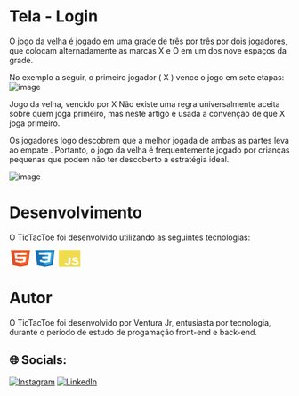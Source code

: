 # Tela - Login
O jogo da velha é jogado em uma grade de três por três por dois jogadores, que colocam alternadamente as marcas X e O em um dos nove espaços da grade.

No exemplo a seguir, o primeiro jogador ( X ) vence o jogo em sete etapas:
![image](https://github.com/Ventura-Jr/CRUD-IBRF/assets/122493018/61087642-5317-4fcd-a8fa-f9b1159fb3fe)

Jogo da velha, vencido por X
Não existe uma regra universalmente aceita sobre quem joga primeiro, mas neste artigo é usada a convenção de que X joga primeiro.

Os jogadores logo descobrem que a melhor jogada de ambas as partes leva ao empate . Portanto, o jogo da velha é frequentemente jogado por crianças pequenas que podem não ter descoberto a estratégia ideal.

![image](https://github.com/Ventura-Jr/TIC-TAC-TOE/assets/122493018/6d1c8978-a7c1-43ac-aa99-dc4c13ca14d9)

# Desenvolvimento
O TicTacToe foi desenvolvido utilizando as seguintes tecnologias:
<div>
<img align="center" alt="Ventura-HTML" height="30" width="40" src="https://raw.githubusercontent.com/devicons/devicon/master/icons/html5/html5-original.svg">
<img align="center" alt="Ventura-CSS" height="30" width="40" src="https://raw.githubusercontent.com/devicons/devicon/master/icons/css3/css3-original.svg">
<img align="center" alt="Ventura-Js" height="30" width="40" src="https://raw.githubusercontent.com/devicons/devicon/master/icons/javascript/javascript-plain.svg">
</div>

# Autor
O TicTacToe foi desenvolvido por Ventura Jr, entusiasta por tecnologia, durante o período de estudo de progamação front-end e back-end.

## 🌐 Socials:
[![Instagram](https://img.shields.io/badge/Instagram-%23E4405F.svg?logo=Instagram&logoColor=white)](https://www.instagram.com/eng.venturajr/) [![LinkedIn](https://img.shields.io/badge/LinkedIn-%230077B5.svg?logo=linkedin&logoColor=white)](https://www.linkedin.com/in/ventura-jr/)
